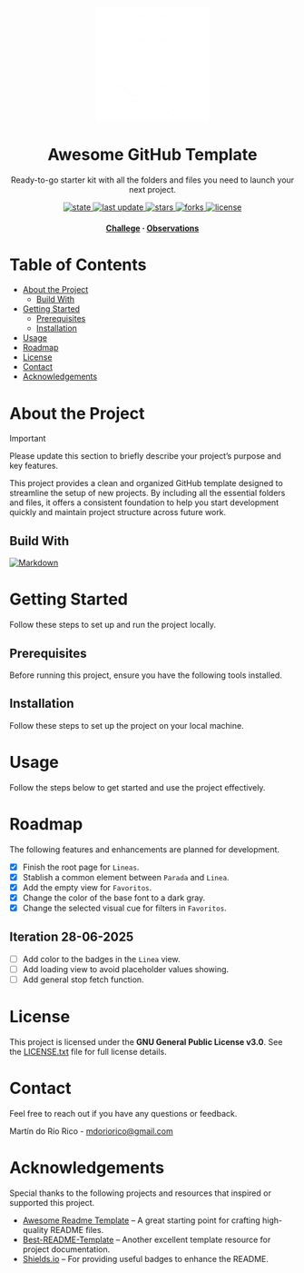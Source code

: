 <div align="center">
  <!--suppress CheckImageSize -->
  <img src="/docs/assets/project-logo.png" alt="logo" width="200" height="auto"/>
  <h1>Awesome GitHub Template</h1>
  <p>
    Ready-to-go starter kit with all the folders and files you need to launch your next project.
  </p>
  <p>
    <a href="">
    <img src="https://img.shields.io/badge/stable-%237ED957?label=status" alt="state" />
    </a>
    <a href="">
      <img src="https://img.shields.io/github/last-commit/Meleagrista/Meleagrista-template-repository" alt="last update" />
    </a>
    <a href="https://github.com/Meleagrista/Meleagrista-template-repository/stargazers">
      <img src="https://img.shields.io/github/stars/Meleagrista/Meleagrista-template-repository" alt="stars" />
    </a>
    <a href="https://github.com/Meleagrista/Meleagrista-template-repository/network/members">
      <img src="https://img.shields.io/github/forks/Meleagrista/Meleagrista-template-repository" alt="forks" />
    </a>
    <a href="https://github.com/Meleagrista/Meleagrista-template-repository/blob/master/LICENSE">
      <img src="https://img.shields.io/github/license/Meleagrista/Meleagrista-template-repository" alt="license" />
    </a>
  </p>

  <h4>
    <a href="https://github.com/Meleagrista/Meleagrista-template-repository/blob/master/docs/CHALLEGE.md">Challege</a>
    <span> · </span>
    <a href="https://github.com/Meleagrista/Meleagrista-template-repository/blob/master/docs/OBSERVATIONS.md">Observations</a>
  </h4>
</div>

# Table of Contents

- [About the Project](#about-the-project)
  - [Build With](#build-with)
- [Getting Started](#getting-started)
  - [Prerequisites](#prerequisites)
  - [Installation](#installation)
- [Usage](#usage)
- [Roadmap](#roadmap)
- [License](#license)
- [Contact](#contact)
- [Acknowledgements](#acknowledgements)

# About the Project

> [!IMPORTANT]
> Please update this section to briefly describe your project’s purpose and key features.

This project provides a clean and organized GitHub template designed to streamline the setup of new projects. By including all the essential folders and files, it offers a consistent foundation to help you start development quickly and maintain project structure across future work.

## Build With

[![Markdown][markdown-badge]][markdown-url]

# Getting Started

Follow these steps to set up and run the project locally.

## Prerequisites

Before running this project, ensure you have the following tools installed.

## Installation

Follow these steps to set up the project on your local machine.

# Usage

Follow the steps below to get started and use the project effectively.

# Roadmap

The following features and enhancements are planned for development.

- [x] Finish the root page for `Lineas`.
- [x] Stablish a common element between `Parada` and `Linea`.
- [x] Add the empty view for `Favoritos`.
- [x] Change the color of the base font to a dark gray.
- [x] Change the selected visual cue for filters in `Favoritos`.

## Iteration 28-06-2025

- [ ] Add color to the badges in the `Linea` view.
- [ ] Add loading view to avoid placeholder values showing.
- [ ] Add general stop fetch function.

<!-- # Contributing
If you have a suggestion that would make this better, please fork the repo and create a pull request. You can also simply open an issue with the tag "enhancement".
Any contributions you make are **greatly appreciated**.

1. Fork the project
2. Create your feature branch.
  ```bash
  git checkout -b feature/AmazingFeature
  ```
1. Commit your changes.
  ```bash
  git commit -m 'Add some AmazingFeature'
  ```
1. Push to the branch.
  ```bash
  git push origin feature/AmazingFeature
  ```
1. Open a pull request

## Contributors
<a href="https://github.com/Meleagrista/py-torrent-crawler/graphs/contributors">
  <img src="https://contrib.rocks/image?repo=Meleagrista/py-torrent-crawler" alt="contrib.rocks image" />
</a> -->

# License

This project is licensed under the **GNU General Public License v3.0**. See the [LICENSE.txt](./LICENSE) file for full license details.

# Contact

Feel free to reach out if you have any questions or feedback.

Martín do Río Rico - [mdoriorico@gmail.com](mailto:mdoriorico@gmail.com)

# Acknowledgements

Special thanks to the following projects and resources that inspired or supported this project.

- [Awesome Readme Template](https://github.com/Louis3797/awesome-readme-template) – A great starting point for crafting high-quality README files.
- [Best-README-Template](https://github.com/othneildrew/Best-README-Template) – Another excellent template resource for project documentation.
- [Shields.io](https://shields.io/) – For providing useful badges to enhance the README.

<!-- Status -->

[experimental]: https://img.shields.io/badge/experimental-%23FFA500?label=status
[stable]: https://img.shields.io/badge/stable-%237ED957?label=status
[unstable]: https://img.shields.io/badge/unstable-%23FF4C4C?label=status
[archived]: https://img.shields.io/badge/archived-%23A0A0A0?label=status

<!-- Badges -->

[markdown-badge]: https://img.shields.io/badge/Markdown-%23000000?style=for-the-badge&logo=Markdown
[markdown-url]: https://www.markdownguide.org/basic-syntax/
